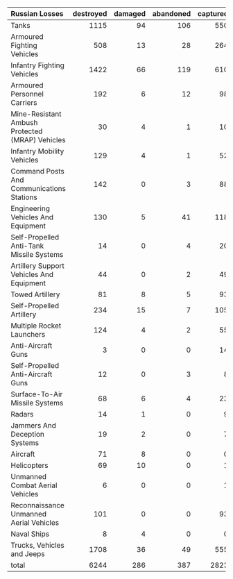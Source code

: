 | Russian Losses                                   |   destroyed |   damaged |   abandoned |   captured |   total |
|:-------------------------------------------------|------------:|----------:|------------:|-----------:|--------:|
| Tanks                                            |        1115 |        94 |         106 |        550 |    1865 |
| Armoured Fighting Vehicles                       |         508 |        13 |          28 |        264 |     813 |
| Infantry Fighting Vehicles                       |        1422 |        66 |         119 |        610 |    2217 |
| Armoured Personnel Carriers                      |         192 |         6 |          12 |         98 |     308 |
| Mine-Resistant Ambush Protected  (MRAP) Vehicles |          30 |         4 |           1 |         10 |      45 |
| Infantry Mobility Vehicles                       |         129 |         4 |           1 |         52 |     186 |
| Command Posts And Communications Stations        |         142 |         0 |           3 |         88 |     233 |
| Engineering Vehicles And Equipment               |         130 |         5 |          41 |        118 |     294 |
| Self-Propelled Anti-Tank Missile Systems         |          14 |         0 |           4 |         20 |      38 |
| Artillery Support Vehicles And Equipment         |          44 |         0 |           2 |         49 |      95 |
| Towed Artillery                                  |          81 |         8 |           5 |         93 |     187 |
| Self-Propelled Artillery                         |         234 |        15 |           7 |        105 |     361 |
| Multiple Rocket Launchers                        |         124 |         4 |           2 |         55 |     185 |
| Anti-Aircraft Guns                               |           3 |         0 |           0 |         14 |      17 |
| Self-Propelled Anti-Aircraft Guns                |          12 |         0 |           3 |          8 |      23 |
| Surface-To-Air Missile Systems                   |          68 |         6 |           4 |         23 |     101 |
| Radars                                           |          14 |         1 |           0 |          9 |      24 |
| Jammers And Deception Systems                    |          19 |         2 |           0 |          7 |      28 |
| Aircraft                                         |          71 |         8 |           0 |          0 |      79 |
| Helicopters                                      |          69 |        10 |           0 |          1 |      80 |
| Unmanned Combat Aerial Vehicles                  |           6 |         0 |           0 |          1 |       7 |
| Reconnaissance Unmanned Aerial Vehicles          |         101 |         0 |           0 |         93 |     194 |
| Naval Ships                                      |           8 |         4 |           0 |          0 |      12 |
| Trucks, Vehicles and Jeeps                       |        1708 |        36 |          49 |        555 |    2348 |
| total                                            |        6244 |       286 |         387 |       2823 |    9740 |
